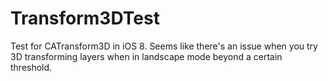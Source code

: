 Transform3DTest
===============

Test for CATransform3D in iOS 8. Seems like there's an issue when you try 3D transforming layers when in landscape mode beyond a certain threshold.
